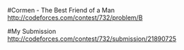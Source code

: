 #Cormen - The Best Friend of a Man  
http://codeforces.com/contest/732/problem/B  

#My Submission  
http://codeforces.com/contest/732/submission/21890725  

